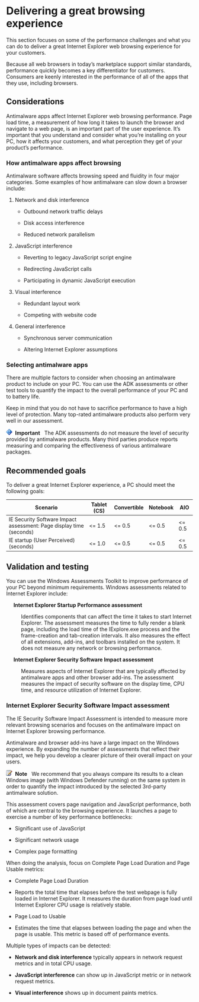 
# Delivering a great browsing experience

This section focuses on some of the performance challenges and what you
can do to deliver a great Internet Explorer web browsing experience for
your customers.

Because all web browsers in today’s marketplace support similar
standards, performance quickly becomes a key differentiator for
customers. Consumers are keenly interested in the performance of all of
the apps that they use, including browsers.

## Considerations

Antimalware apps affect Internet Explorer web browsing performance. Page
load time, a measurement of how long it takes to launch the browser and
navigate to a web page, is an important part of the user experience.
It’s important that you understand and consider what you’re installing
on your PC, how it affects your customers, and what perception they get
of your product’s performance.

### How antimalware apps affect browsing

Antimalware software affects browsing speed and fluidity in four major
categories. Some examples of how antimalware can slow down a browser
include:

<ol style="list-style-type: decimal">
<li>
<p>Network and disk interference</p>
<ul>
<li>
<p>Outbound network traffic delays</p>
</li>
<li>
<p>Disk access interference</p>
</li>
<li>
<p>Reduced network parallelism</p>
</li>
</ul>
</li>
<li>
<p>JavaScript interference</p>
<ul>
<li>
<p>Reverting to legacy JavaScript script engine</p>
</li>
<li>
<p>Redirecting JavaScript calls</p>
</li>
<li>
<p>Participating in dynamic JavaScript execution</p>
</li>
</ul>
</li>
<li>
<p>Visual interference</p>
<ul>
<li>
<p>Redundant layout work</p>
</li>
<li>
<p>Competing with website code</p>
</li>
</ul>
</li>
<li>
<p>General interference</p>
<ul>
<li>
<p>Synchronous server communication</p>
</li>
<li>
<p>Altering Internet Explorer assumptions</p>
</li>
</ul>
</li>
</ol>

### Selecting antimalware apps

There are multiple factors to consider when choosing an antimalware
product to include on your PC. You can use the ADK assessments or other
test tools to quantify the impact to the overall performance of your PC
and to battery life.

Keep in mind that you do not have to sacrifice performance to have a
high level of protection. Many top-rated antimalware products also
perform very well in our assessment.

![Important](images/note-important.gif)**Important**&nbsp;&nbsp;&nbsp;The ADK assessments do not measure the level of security provided by
antimalware products. Many third parties produce reports measuring and
comparing the effectiveness of various antimalware packages.

## Recommended goals

To deliver a great Internet Explorer experience, a PC should meet the
following goals:

| **Scenario**                                                        | **Tablet (CS)** | **Convertible** | **Notebook** | **AIO**   |
|---------------------------------------------------------------------|-----------------|-----------------|--------------|-----------|
| IE Security Software Impact assessment: Page display time (seconds) | &lt;= 1.5       | &lt;= 0.5       | &lt;= 0.5    | &lt;= 0.5 |
| IE startup (User Perceived)(seconds)                                | &lt;= 1.0       | &lt;= 0.5       | &lt;= 0.5    | &lt;= 0.5 |

## Validation and testing

You can use the Windows Assessments Toolkit to improve performance of
your PC beyond minimum requirements. Windows assessments related to
Internet Explorer include:

<dl>
<dt>&nbsp;&nbsp;&nbsp;&nbsp;&nbsp;<strong>Internet Explorer Startup Performance assessment</strong></dt>
<dd>
<p>Identifies components that can affect the time it takes to start
Internet Explorer. The assessment measures the time to fully render a
blank page, including the load time of the IExplore.exe process and the
frame-creation and tab-creation intervals. It also measures the effect
of all extensions, add-ins, and toolbars installed on the system. It
does not measure any network or browsing performance.</p>
</dd>
<dt>&nbsp;&nbsp;&nbsp;&nbsp;&nbsp;<strong>Internet Explorer Security Software Impact assessment</strong></dt>
<dd>
<p>Measures aspects of Internet Explorer that are typically affected by
antimalware apps and other browser add-ins. The assessment measures the
impact of security software on the display time, CPU time, and resource
utilization of Internet Explorer.</p>
</dd>
</dl>

### Internet Explorer Security Software Impact assessment

The IE Security Software Impact Assessment is intended to measure more
relevant browsing scenarios and focuses on the antimalware impact on
Internet Explorer browsing performance.

Antimalware and browser add-ins have a large impact on the Windows
experience. By expanding the number of assessments that reflect their
impact, we help you develop a clearer picture of their overall impact on
your users.

![Note](images/note-regular.gif)**Note**&nbsp;&nbsp;&nbsp;We recommend that you always compare its results to a clean Windows
image (with Windows Defender running) on the same system in order to
quantify the impact introduced by the selected 3rd-party antimalware
solution.

This assessment covers page navigation and JavaScript performance, both
of which are central to the browsing experience. It launches a page to
exercise a number of key performance bottlenecks:

-   Significant use of JavaScript

-   Significant network usage

-   Complex page formatting

When doing the analysis, focus on Complete Page Load Duration and Page
Usable metrics:

-   Complete Page Load Duration

-   Reports the total time that elapses before the test webpage is fully
    loaded in Internet Explorer. It measures the duration from page
    load until Internet Explorer CPU usage is relatively stable.

-   Page Load to Usable

-   Estimates the time that elapses between loading the page and when
    the page is usable. This metric is based off of
    performance events.

Multiple types of impacts can be detected:

- **Network and disk interference** typically appears in network request metrics and in total CPU usage.

- **JavaScript interference** can show up in JavaScript metric or in network request metrics.

- **Visual interference** shows up in document paints metrics.

